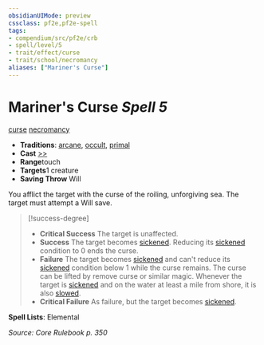 ```yaml
---
obsidianUIMode: preview
cssclass: pf2e,pf2e-spell
tags:
- compendium/src/pf2e/crb
- spell/level/5
- trait/effect/curse
- trait/school/necromancy
aliases: ["Mariner's Curse"]
---
```

# Mariner's Curse *Spell 5*   
[curse](curse.md)  [necromancy](necromancy.md)  

- **Traditions**: [arcane](arcane.md), [occult](occult.md), [primal](primal.md)
- **Cast** [>>](chapter-9-playing-the-game.md#Actions "Two-Action") 
- **Range**touch
- **Targets**1 creature
- **Saving Throw** Will

You afflict the target with the curse of the roiling, unforgiving sea. The target must attempt a Will save.

> [!success-degree] 
> - **Critical Success** The target is unaffected.
> - **Success** The target becomes [sickened](conditions.md#Sickened). Reducing its [sickened](conditions.md#Sickened) condition to 0 ends the curse.
> - **Failure** The target becomes [sickened](conditions.md#Sickened) and can't reduce its [sickened](conditions.md#Sickened) condition below 1 while the curse remains. The curse can be lifted by remove curse or similar magic. Whenever the target is [sickened](conditions.md#Sickened) and on the water at least a mile from shore, it is also [slowed](conditions.md#Slowed).
> - **Critical Failure** As failure, but the target becomes [sickened](conditions.md#Sickened).

**Spell Lists**: Elemental

*Source: Core Rulebook p. 350*